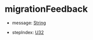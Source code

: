 # migrationFeedback

- message: [String](../shapes/String.md)



- stepIndex: [U32](../shapes/U32.md)



